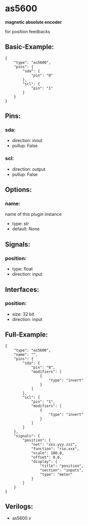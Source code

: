 # as5600
**magnetic absolute encoder**

for position feedbacks

## Basic-Example:
```
{
    "type": "as5600",
    "pins": {
        "sda": {
            "pin": "0"
        },
        "scl": {
            "pin": "1"
        }
    }
}
```

## Pins:
### sda:

 * direction: inout
 * pullup: False

### scl:

 * direction: output
 * pullup: False


## Options:
### name:
name of this plugin instance

 * type: str
 * default: None


## Signals:
### position:

 * type: float
 * direction: input


## Interfaces:
### position:

 * size: 32 bit
 * direction: input


## Full-Example:
```
{
    "type": "as5600",
    "name": "",
    "pins": {
        "sda": {
            "pin": "0",
            "modifiers": [
                {
                    "type": "invert"
                }
            ]
        },
        "scl": {
            "pin": "1",
            "modifiers": [
                {
                    "type": "invert"
                }
            ]
        }
    },
    "signals": {
        "position": {
            "net": "xxx.yyy.zzz",
            "function": "rio.xxx",
            "scale": 100.0,
            "offset": 0.0,
            "display": {
                "title": "position",
                "section": "inputs",
                "type": "meter"
            }
        }
    }
}
```

## Verilogs:
 * as5600.v
